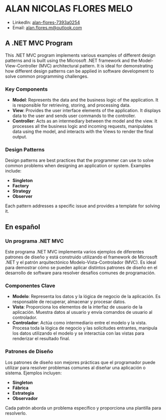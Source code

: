 # ALAN NICOLAS FLORES MELO
- LinkedIn: [alan-flores-7393a0254](https://www.linkedin.com/in/alan-flores-7393a0254)
- Email: [alan.flores.m@outlook.com](mailto:alan.flores.m@outlook.com)

## A .NET MVC Program
This .NET MVC program implements various examples of different design patterns and is built using the Microsoft .NET framework and the Model-View-Controller (MVC) architectural pattern. It is ideal for demonstrating how different design patterns can be applied in software development to solve common programming challenges.

### Key Components
- **Model**: Represents the data and the business logic of the application. It is responsible for retrieving, storing, and processing data.
- **View**: Provides the user interface elements of the application. It displays data to the user and sends user commands to the controller.
- **Controller**: Acts as an intermediary between the model and the view. It processes all the business logic and incoming requests, manipulates data using the model, and interacts with the Views to render the final output.

### Design Patterns
Design patterns are best practices that the programmer can use to solve common problems when designing an application or system. Examples include:
- **Singleton**
- **Factory**
- **Strategy**
- **Observer**

Each pattern addresses a specific issue and provides a template for solving it.

## En español
### Un programa .NET MVC
Este programa .NET MVC implementa varios ejemplos de diferentes patrones de diseño y está construido utilizando el framework de Microsoft .NET y el patrón arquitectónico Modelo-Vista-Controlador (MVC). Es ideal para demostrar cómo se pueden aplicar distintos patrones de diseño en el desarrollo de software para resolver desafíos comunes de programación.

### Componentes Clave
- **Modelo**: Representa los datos y la lógica de negocio de la aplicación. Es responsable de recuperar, almacenar y procesar datos.
- **Vista**: Proporciona los elementos de la interfaz de usuario de la aplicación. Muestra datos al usuario y envía comandos de usuario al controlador.
- **Controlador**: Actúa como intermediario entre el modelo y la vista. Procesa toda la lógica de negocio y las solicitudes entrantes, manipula los datos utilizando el modelo y se interactúa con las vistas para renderizar el resultado final.

### Patrones de Diseño
Los patrones de diseño son mejores prácticas que el programador puede utilizar para resolver problemas comunes al diseñar una aplicación o sistema. Ejemplos incluyen:
- **Singleton**
- **Fábrica**
- **Estrategia**
- **Observador**

Cada patrón aborda un problema específico y proporciona una plantilla para resolverlo.
